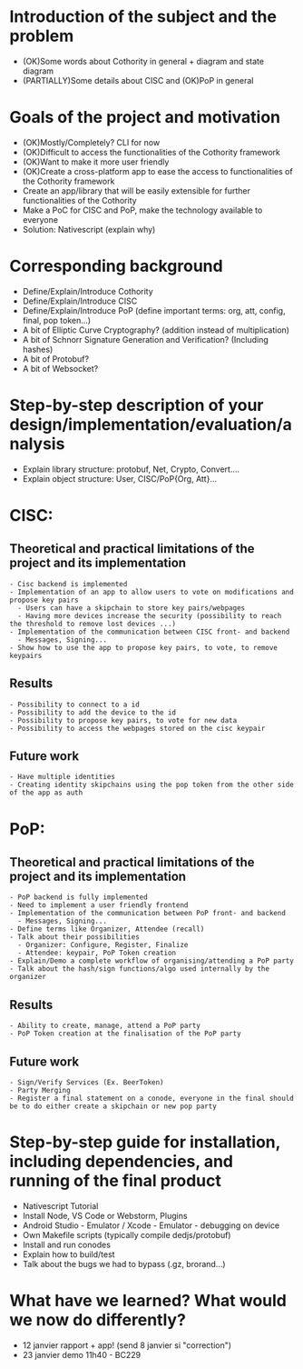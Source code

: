 # Introduction of the subject and the problem

  - (OK)Some words about Cothority in general + diagram and state diagram
  - (PARTIALLY)Some details about CISC and (OK)PoP in general

# Goals of the project and motivation

  - (OK)Mostly/Completely? CLI for now
  - (OK)Difficult to access the functionalities of the Cothority framework
  - (OK)Want to make it more user friendly
  - (OK)Create a cross-platform app to ease the access to functionalities of the Cothority framework
  - Create an app/library that will be easily extensible for further functionalities of the Cothority
  - Make a PoC for CISC and PoP, make the technology available to everyone
  - Solution: Nativescript (explain why)

# Corresponding background

  - Define/Explain/Introduce Cothority
  - Define/Explain/Introduce CISC
  - Define/Explain/Introduce PoP (define important terms: org, att, config, final, pop token...)
  - A bit of Elliptic Curve Cryptography? (addition instead of multiplication)
  - A bit of Schnorr Signature Generation and Verification? (Including hashes)
  - A bit of Protobuf?
  - A bit of Websocket?

# Step-by-step description of your design/implementation/evaluation/analysis

  - Explain library structure: protobuf, Net, Crypto, Convert....
  - Explain object structure: User, CISC/PoP{Org, Att}...

# CISC:

  ## Theoretical and practical limitations of the project and its implementation
    - Cisc backend is implemented
    - Implementation of an app to allow users to vote on modifications and propose key pairs
      - Users can have a skipchain to store key pairs/webpages
      - Having more devices increase the security (possibility to reach the threshold to remove lost devices ...)
    - Implementation of the communication between CISC front- and backend
      - Messages, Signing...
    - Show how to use the app to propose key pairs, to vote, to remove keypairs

  ## Results

    - Possibility to connect to a id
    - Possibility to add the device to the id
    - Possibility to propose key pairs, to vote for new data
    - Possibility to access the webpages stored on the cisc keypair

  ## Future work

    - Have multiple identities
    - Creating identity skipchains using the pop token from the other side of the app as auth


# PoP:

  ## Theoretical and practical limitations of the project and its implementation

    - PoP backend is fully implemented
    - Need to implement a user friendly frontend
    - Implementation of the communication between PoP front- and backend
      - Messages, Signing...
    - Define terms like Organizer, Attendee (recall)
    - Talk about their possibilities
      - Organizer: Configure, Register, Finalize
      - Attendee: keypair, PoP Token creation
    - Explain/Demo a complete workflow of organising/attending a PoP party
    - Talk about the hash/sign functions/algo used internally by the organizer

  ## Results

    - Ability to create, manage, attend a PoP party
    - PoP Token creation at the finalisation of the PoP party

  ## Future work

    - Sign/Verify Services (Ex. BeerToken)
    - Party Merging
    - Register a final statement on a conode, everyone in the final should be to do either create a skipchain or new pop party

# Step-by-step guide for installation, including dependencies, and running of the final product

  - Nativescript Tutorial
  - Install Node, VS Code or Webstorm, Plugins
  - Android Studio - Emulator / Xcode - Emulator - debugging on device
  - Own Makefile scripts (typically compile dedjs/protobuf)
  - Install and run conodes
  - Explain how to build/test
  - Talk about the bugs we had to bypass (.gz, brorand...)
  
# What have we learned? What would we now do differently?

  - 12 janvier rapport + app! (send 8 janvier si "correction")
  - 23 janvier demo 11h40 - BC229
